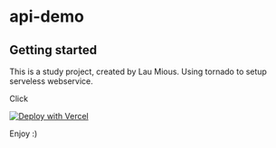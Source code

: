 # api-demo


## Getting started

This is a study project, created by Lau Mious. Using tornado to setup serveless webservice.


Click

[![Deploy with Vercel](https://vercel.com/button)](https://vercel.com/new/clone?repository-url=https://github.com/LauVertical/api-demo.git)

Enjoy :)

